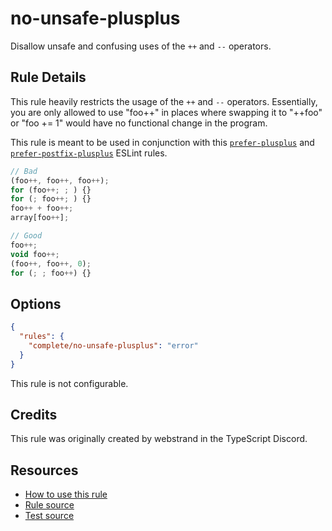 # no-unsafe-plusplus

Disallow unsafe and confusing uses of the `++` and `--` operators.

## Rule Details

This rule heavily restricts the usage of the `++` and `--` operators. Essentially, you are only allowed to use "foo++" in places where swapping it to "++foo" or "foo += 1" would have no functional change in the program.

This rule is meant to be used in conjunction with this [`prefer-plusplus`](prefer-plusplus.md) and [`prefer-postfix-plusplus`](prefer-postfix-plusplus.md) ESLint rules.

```ts
// Bad
(foo++, foo++, foo++);
for (foo++; ; ) {}
for (; foo++; ) {}
foo++ + foo++;
array[foo++];

// Good
foo++;
void foo++;
(foo++, foo++, 0);
for (; ; foo++) {}
```

## Options

```json
{
  "rules": {
    "complete/no-unsafe-plusplus": "error"
  }
}
```

This rule is not configurable.

## Credits

This rule was originally created by webstrand in the TypeScript Discord. <!-- cspell:ignore webstrand -->

## Resources

- [How to use this rule](https://complete-ts.github.io/eslint-plugin-complete)
- [Rule source](https://github.com/complete-ts/complete/blob/main/packages/eslint-plugin-complete/src/rules/no-unsafe-plusplus.ts)
- [Test source](https://github.com/complete-ts/complete/blob/main/packages/eslint-plugin-complete/tests/rules/no-unsafe-plusplus.test.ts)

